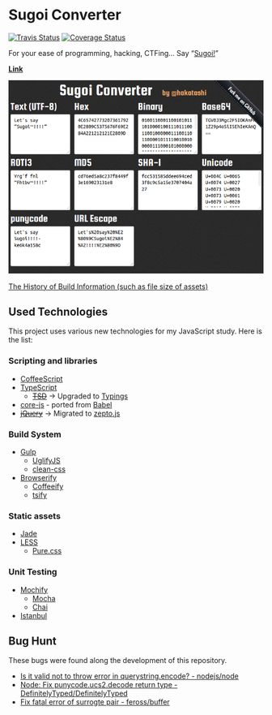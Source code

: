 # Sugoi Converter

[travis-image]: https://travis-ci.org/hakatashi/sugoi-converter.svg?branch=master
[travis-url]: https://travis-ci.org/hakatashi/sugoi-converter
[coveralls-image]: https://coveralls.io/repos/hakatashi/sugoi-converter/badge.svg?branch=master&service=github
[coveralls-url]: https://coveralls.io/github/hakatashi/sugoi-converter?branch=master

[![Travis Status][travis-image]][travis-url]
[![Coverage Status][coveralls-image]][coveralls-url]

[link]: https://hakatashi.github.io/sugoi-converter/
[build-history]: https://docs.google.com/spreadsheets/d/1pqdn8BEOKRdc3cx6eYxOdZr5LNwGGINAVg0anHLUBZQ/edit?usp=sharing

For your ease of programming, hacking, CTFing... Say “[Sugoi!](https://en.wiktionary.org/wiki/%E3%81%99%E3%81%94%E3%81%84)”

**[Link][link]**

[![Screenshot](assets/screenshot.png)][link]

[The History of Build Information (such as file size of assets)][build-history]

## Used Technologies

This project uses various new technologies for my JavaScript study. Here is the list:

### Scripting and libraries

* [CoffeeScript](http://coffeescript.org/)
* [TypeScript](http://www.typescriptlang.org/)
    - ~~[TSD](http://definitelytyped.org/tsd/)~~ → Upgraded to [Typings](https://github.com/typings/typings)
* [core-js](https://github.com/zloirock/core-js) - ported from [Babel](https://babeljs.io/)
* ~~[jQuery](https://jquery.com/)~~ → Migrated to [zepto.js](http://zeptojs.com/)

### Build System

* [Gulp](http://gulpjs.com/)
    - [UglifyJS](http://lisperator.net/uglifyjs/)
    - [clean-css](https://github.com/jakubpawlowicz/clean-css)
* [Browserify](http://browserify.org/)
    - [Coffeeify](https://github.com/jnordberg/coffeeify)
	- [tsify](https://www.npmjs.com/package/tsify)

### Static assets

* [Jade](http://jade-lang.com/)
* [LESS](http://less-ja.studiomohawk.com/)
    - [Pure.css](http://purecss.io/)

### Unit Testing

* [Mochify](https://www.npmjs.com/package/mochify)
    - [Mocha](http://mochajs.org/)
    - [Chai](http://chaijs.com/)
* [Istanbul](https://github.com/gotwarlost/istanbul)

## Bug Hunt

These bugs were found along the development of this repository.

* [Is it valid not to throw error in querystring.encode? - nodejs/node](https://github.com/nodejs/node/issues/3702)
* [Node: Fix punycode.ucs2.decode return type - DefinitelyTyped/DefinitelyTyped](https://github.com/DefinitelyTyped/DefinitelyTyped/pull/6587)
* [Fix fatal error of surrogte pair - feross/buffer](https://github.com/feross/buffer/pull/82)
